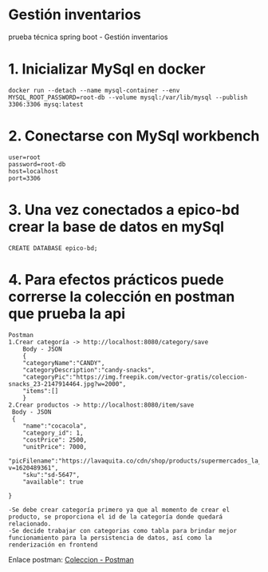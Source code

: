 # Gestión inventarios
prueba técnica spring boot - Gestión inventarios

# 1. Inicializar MySql en docker
``` en shell terminal
docker run --detach --name mysql-container --env MYSQL_ROOT_PASSWORD=root-db --volume mysql:/var/lib/mysql --publish 3306:3306 mysq:latest
``` 
# 2. Conectarse con MySql workbench

``` 
user=root
password=root-db
host=localhost
port=3306
``` 
# 3. Una vez conectados a epico-bd crear la base de datos en mySql

``` 
CREATE DATABASE epico-bd;
``` 
# 4. Para efectos prácticos puede correrse la colección en postman que prueba la api

``` 
Postman
1.Crear categoría -> http://localhost:8080/category/save
    Body - JSON
    {
    "categoryName":"CANDY",
    "categoryDescription":"candy-snacks",
    "categoryPic":"https://img.freepik.com/vector-gratis/coleccion-snacks_23-2147914464.jpg?w=2000",
    "items":[]
    }
2.Crear productos -> http://localhost:8080/item/save
 Body - JSON
 {
    "name":"cocacola",
    "category_id": 1,
    "costPrice": 2500,
    "unitPrice": 7000,
    "picFilename":"https://lavaquita.co/cdn/shop/products/supermercados_la_vaquita_supervaquita_gaseosa_coca_cola_10_oz_bebidas_liquidas_700x700.jpg?v=1620489361",
    "sku":"sd-5647",
    "available": true
   
}

-Se debe crear categoría primero ya que al momento de crear el producto, se proporciona el id de la categoría donde quedará relacionado.
-Se decide trabajar con categorias como tabla para brindar mejor funcionamiento para la persistencia de datos, así como la renderización en frontend
``` 
Enlace postman: [Coleccion - Postman](EPICO-SOFTWARE.postman_collection.json)



